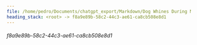 ```yaml
---
file: /home/pedro/Documents/chatgpt_export/Markdown/Dog Whines During Meal prep.md
heading_stack: <root> -> f8a9e89b-58c2-44c3-ae61-ca8cb508e8d1
---
```

###### f8a9e89b-58c2-44c3-ae61-ca8cb508e8d1
